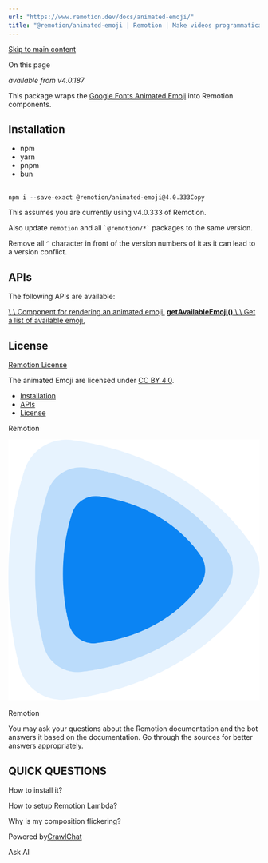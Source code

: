 ```yaml
---
url: "https://www.remotion.dev/docs/animated-emoji/"
title: "@remotion/animated-emoji | Remotion | Make videos programmatically"
---
```


[Skip to main content](https://www.remotion.dev/docs/animated-emoji/#__docusaurus_skipToContent_fallback)

On this page

_available from v4.0.187_

This package wraps the [Google Fonts Animated Emoji](https://googlefonts.github.io/noto-emoji-animation/) into Remotion components.

## Installation [​](https://www.remotion.dev/docs/animated-emoji/\#installation "Direct link to Installation")

- npm
- yarn
- pnpm
- bun

```

npm i --save-exact @remotion/animated-emoji@4.0.333Copy
```

This assumes you are currently using v4.0.333 of Remotion.

Also update `remotion` and all `` `@remotion/*` `` packages to the same version.

Remove all `^` character in front of the version numbers of it as it can lead to a version conflict.

## APIs [​](https://www.remotion.dev/docs/animated-emoji/\#apis "Direct link to APIs")

The following APIs are available:

[**<AnimatedEmoji>** \\
\\
Component for rendering an animated emoji.](https://www.remotion.dev/docs/animated-emoji/animated-emoji) [**getAvailableEmoji()** \\
\\
Get a list of available emoji.](https://www.remotion.dev/docs/animated-emoji/get-available-emoji)

## License [​](https://www.remotion.dev/docs/animated-emoji/\#license "Direct link to License")

[Remotion License](https://remotion.dev/license)

The animated Emoji are licensed under [CC BY 4.0](https://creativecommons.org/licenses/by/4.0/).

- [Installation](https://www.remotion.dev/docs/animated-emoji/#installation)
- [APIs](https://www.remotion.dev/docs/animated-emoji/#apis)
- [License](https://www.remotion.dev/docs/animated-emoji/#license)

Remotion

![Logo](https://raw.githubusercontent.com/remotion-dev/brand/refs/heads/main/logo.svg)

Remotion

You may ask your questions about the Remotion documentation and the bot answers it based on the documentation. Go through the sources for better answers appropriately.

## QUICK QUESTIONS

How to install it?

How to setup Remotion Lambda?

Why is my composition flickering?

Powered by[CrawlChat](https://crawlchat.app/?ref=powered-by-remotion)

Ask AI